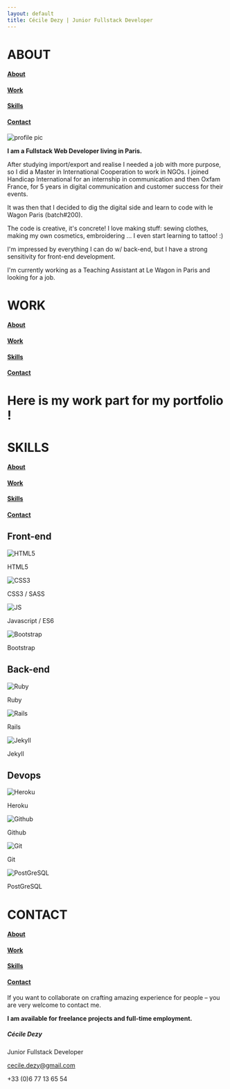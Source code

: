 ```yaml
---
layout: default
title: Cécile Dezy | Junior Fullstack Developer
---
```


<!-- ---- ABOUT SECTION ---- -->
<div class="section" id="about">
  <div class="title text-center">
    <div class="title-about">
      <h1>ABOUT</h1>
    </div>
    <div class="menu-section">
      <h4><a href="#about" class="smoothScroll">About</a></h4>
      <h4><a href="#work" class="smoothScroll">Work</a></h4>
      <h4><a href="#skills" class="smoothScroll">Skills</a></h4>
      <h4><a href="#contact" class="smoothScroll">Contact</a></h4>
    </div>
  </div>
  <div class="profile">
  </div>
  <div class="content text-center">
    <img src="{{ site.baseurl }}/assets/images/profile.png" alt="profile pic" id="profile-pic">
    <div class="text-about">
      <p><strong>I am a Fullstack Web Developer living in Paris.</strong></p>
      <p>After studying import/export and realise I needed a job with more purpose, so I did a Master in International Cooperation to work in NGOs. I joined Handicap International for an internship in communication and then Oxfam France, for 5 years in digital communication and customer success for their events.</p>
      <p>It was then that I decided to dig the digital side and learn to code with le Wagon Paris (batch#200).</p>
      <p>The code is creative, it's concrete! I love making stuff: sewing clothes, making my own cosmetics, embroidering ... I even start learning to tattoo! :)</p>
      <p>I'm impressed by everything I can do w/ back-end, but I have a strong sensitivity for front-end development.</p>
      <p>I'm currently working as a Teaching Assistant at Le Wagon in Paris and looking for a job.</p>
    </div>
  </div>
</div>

<!-- ---- WORK SECTION ---- -->
<div class="section" id="work">
  <div class="title text-center">
    <h1>WORK</h1>
    <div class="menu-section">
      <h4><a href="#about" class="smoothScroll">About</a></h4>
      <h4><a href="#work" class="smoothScroll">Work</a></h4>
      <h4><a href="#skills" class="smoothScroll">Skills</a></h4>
      <h4><a href="#contact" class="smoothScroll">Contact</a></h4>
    </div>
  </div>
  <div class="content text-center">
    <h1>Here is my work part for my portfolio !</h1>
  </div>
</div>

<!-- ---- SKILLS SECTION ---- -->
<div class="section" id="skills">
  <div class="title text-center">
    <h1>SKILLS</h1>
    <div class="menu-section">
      <h4><a href="#about" class="smoothScroll">About</a></h4>
      <h4><a href="#work" class="smoothScroll">Work</a></h4>
      <h4><a href="#skills" class="smoothScroll">Skills</a></h4>
      <h4><a href="#contact" class="smoothScroll">Contact</a></h4>
    </div>
  </div>

  <div class="content text-center">
    <div class="menu-skills">
      <div class="front-end">
        <h2>Front-end</h2>
        <div class="rows">
          <div class="row1">
            <div class="skill">
              <img src="{{ site.baseurl }}/assets/images/html5.png" alt="HTML5">
              <p>HTML5</p>
            </div>
            <div class="skill">
              <img src="{{ site.baseurl }}/assets/images/css3.png" alt="CSS3">
              <p>CSS3 / SASS</p>
            </div>
          </div>
          <div class="row2">
            <div class="skill">
              <img src="{{ site.baseurl }}/assets/images/js.png" alt="JS">
              <p>Javascript / ES6</p>
            </div>
            <div class="skill">
              <img src="{{ site.baseurl }}/assets/images/bootstrap.png" alt="Bootstrap">
              <p>Bootstrap</p>
            </div>
          </div>
        </div>
      </div>
      <div class="back-end">
        <h2>Back-end</h2>
        <div class="row-be">
          <div class="skill">
            <img src="{{ site.baseurl }}/assets/images/ruby.png" alt="Ruby">
            <p>Ruby</p>
          </div>
          <div class="skill">
            <img src="{{ site.baseurl }}/assets/images/ror.png" alt="Rails">
            <p>Rails</p>
          </div>
          <div class="skill">
            <img src="{{ site.baseurl }}/assets/images/jekyll.png" alt="Jekyll">
            <p>Jekyll</p>
          </div>
        </div>
      </div>
      <div class="devops">
        <h2>Devops</h2>
        <div class="rows">
          <div class="row1">
            <div class="skill">
              <img src="{{ site.baseurl }}/assets/images/heroku.png" alt="Heroku">
              <p>Heroku</p>
            </div>
            <div class="skill">
              <img src="{{ site.baseurl }}/assets/images/github.svg" alt="Github">
              <p>Github</p>
            </div>
          </div>
          <div class="row2">
            <div class="skill">
              <img src="{{ site.baseurl }}/assets/images/git.png" alt="Git">
              <p>Git</p>
            </div>
            <div class="skill">
              <img src="{{ site.baseurl }}/assets/images/postgresql.png" alt="PostGreSQL">
              <p>PostGreSQL</p>
            </div>
          </div>
        </div>
      </div>
    </div>
  </div>
</div>

<!-- ---- CONTACT SECTION ---- -->
<div class="section" id="contact">
  <div class="title text-center">
    <h1>CONTACT</h1>
    <div class="menu-section">
      <h4><a href="#about" class="smoothScroll">About</a></h4>
      <h4><a href="#work" class="smoothScroll">Work</a></h4>
      <h4><a href="#skills" class="smoothScroll">Skills</a></h4>
      <h4><a href="#contact" class="smoothScroll">Contact</a></h4>
    </div>
  </div>

  <div class="content content-contact text-center">
    <div class="contact-text">
      <p>If you want to collaborate on crafting amazing experience for people – you are very welcome to contact me.</p>
      <p><strong>I am available for freelance projects and full-time employment.</strong></p>
    </div>
    <div class="contact-info">
      <h5>Cécile Dezy</h5>
      <p>Junior Fullstack Developer</p>
      <p><a href="mailto:cecile.dezy@gmail.com">cecile.dezy@gmail.com</a></p>
      <p>+33 (0)6 77 13 65 54</p>
    </div>
    <div class="socials">
      <a href="https://www.linkedin.com/in/c%C3%A9cile-dezy-193b8226/" target="_blank"><i class="fab fa-linkedin-in icon"></i></a>
      <a href="https://github.com/cecile-dzy-ncl" target="_blank"><i class="fab fa-github icon"></i></a>
      <a href="https://twitter.com/Cecile_Dzy_Ncl" target="_blank"><i class="fab fa-twitter icon"></i></a>
    </div>
  </div>
</div>

